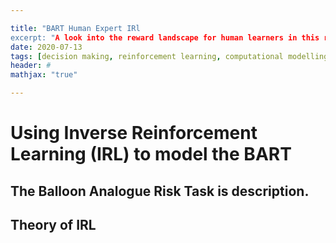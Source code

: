 ```yaml
---

title: "BART Human Expert IRl
excerpt: "A look into the reward landscape for human learners in this risky decision making task."
date: 2020-07-13
tags: [decision making, reinforcement learning, computational modelling, irl]
header: #
mathjax: "true"

---
```


# Using Inverse Reinforcement Learning (IRL) to model the BART

## The Balloon Analogue Risk Task is **description**.

## Theory of IRL

